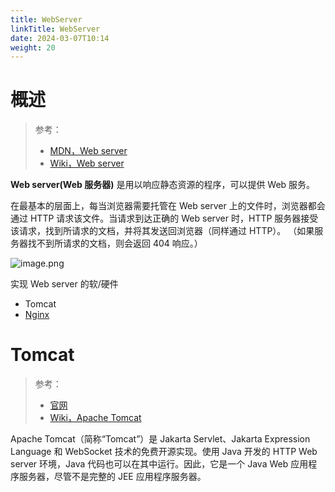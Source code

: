 ```yaml
---
title: WebServer
linkTitle: WebServer
date: 2024-03-07T10:14
weight: 20
---
```


# 概述

> 参考：
>
> - [MDN，Web server](https://developer.mozilla.org/en-US/docs/Glossary/Web_server)
> - [Wiki，Web server](https://en.wikipedia.org/wiki/Web_server)

**Web server(Web 服务器)** 是用以响应静态资源的程序，可以提供 Web 服务。

在最基本的层面上，每当浏览器需要托管在 Web server 上的文件时，浏览器都会通过 HTTP 请求该文件。当请求到达正确的 Web  server 时，HTTP 服务器接受该请求，找到所请求的文档，并将其发送回浏览器（同样通过 HTTP）。 （如果服务器找不到所请求的文档，则会返回 404 响应。）

![image.png](https://notes-learning.oss-cn-beijing.aliyuncs.com/web/webserver_1.png)

实现 Web server 的软/硬件

- Tomcat
- [Nginx](/docs/Web/Nginx/Nginx.md)

# Tomcat

> 参考：
>
> - [官网](https://tomcat.apache.org/)
> - [Wiki，Apache Tomcat](https://en.wikipedia.org/wiki/Apache_Tomcat)

Apache Tomcat（简称“Tomcat”）是 Jakarta Servlet、Jakarta Expression Language 和 WebSocket 技术的免费开源实现。使用 Java 开发的 HTTP Web server 环境，Java 代码也可以在其中运行。因此，它是一个 Java Web 应用程序服务器，尽管不是完整的 JEE 应用程序服务器。
